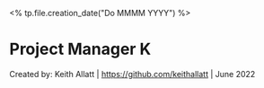 <% tp.file.creation_date("Do MMMM YYYY") %>

# Project Manager K
Created by: Keith Allatt | https://github.com/keithallatt | June 2022

